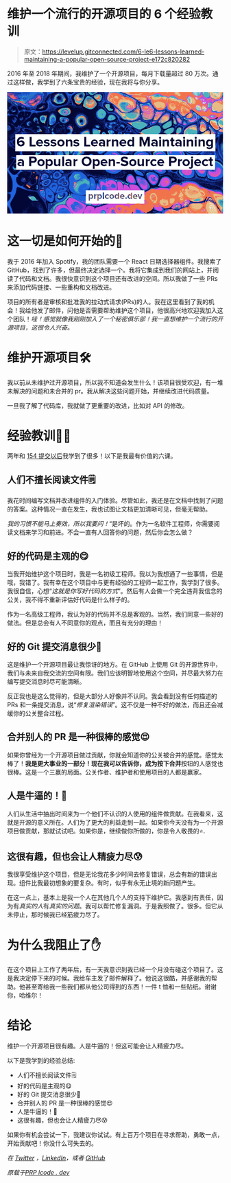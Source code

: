 # 维护一个流行的开源项目的 6 个经验教训

> 原文：<https://levelup.gitconnected.com/6-le6-lessons-learned-maintaining-a-popular-open-source-project-e172c820282>

2016 年至 2018 年期间，我维护了一个开源项目，每月下载量超过 80 万次。通过这样做，我学到了六条宝贵的经验，现在我将与你分享。

![](img/1bec52068e758f1cb19fa4113b8af555.png)

# 这一切是如何开始的🛫

我于 2016 年加入 Spotify，我的团队需要一个 React 日期选择器组件。我搜索了 GitHub，找到了许多，但最终决定选择一个。我将它集成到我们的网站上，并阅读了代码和文档。我很快意识到这个项目还有改进的空间。所以我做了一些 PRs 来添加代码链接、一些重构和文档改进。

项目的所有者是审核和批准我的拉动式请求(PRs)的人。我在这里看到了我的机会！我给他发了邮件，问他是否需要帮助维护这个项目，他很高兴地欢迎我加入这个团队！*哇！感觉就像我刚刚加入了一个秘密俱乐部！我一直想维护一个流行的开源项目，这很令人兴奋。*

# 维护开源项目🛠

我以前从未维护过开源项目，所以我不知道会发生什么！该项目很受欢迎，有一堆未解决的问题和未合并的 pr。我从解决这些问题开始，并继续改进代码质量。

一旦我了解了代码库，我就做了更重要的改进，比如对 API 的修改。

# 经验教训👩‍🏫

两年和 [154 提交以后](https://github.com/arqex/react-datetime/commits?author=simeg)我学到了很多！以下是我最有价值的六课。

## 人们不擅长阅读文件🗒

我花时间编写文档并改进组件的入门体验。尽管如此，我还是在文档中找到了问题的答案。这种情况一直在发生，我也试图让文档更加清晰可见，但毫无帮助。

*我的习惯不能马上奏效，所以我要问！*“是坏的。作为一名软件工程师，你需要阅读文档来学习和前进。不会一直有人回答你的问题，然后你会怎么做？

## 好的代码是主观的😋

当我开始维护这个项目时，我是一名初级工程师。我以为我想通了一些事情，但是哦，我错了。我有幸在这个项目中与更有经验的工程师一起工作，我学到了很多。我很自信，心想“*这就是你写好代码的方式*”。然后有人会做一个完全违背我信念的公关，我不得不重新评估好代码是什么样子的。

作为一名高级工程师，我认为好的代码并不总是客观的。当然，我们同意一些好的做法。但是总会有人不同意你的观点，而且有充分的理由！

## 好的 Git 提交消息很少🤔

这是维护一个开源项目最让我惊讶的地方。在 GitHub 上使用 Git 的开源世界中，我们与未来自我交流的空间有限。我们应该明智地使用这个空间，并尽最大努力在编写提交消息时尽可能清晰。

反正我也是这么觉得的，但是大部分人好像并不认同。我会看到没有任何描述的 PRs 和一条提交消息，说“*修复渲染错误*”。这不仅是一种不好的做法，而且还会减缓你的公关整合过程。

## 合并别人的 PR 是一种很棒的感觉😍

如果你曾经为一个开源项目做过贡献，你就会知道你的公关被合并的感觉。感觉太棒了！**我是更大事业的一部分！**现在我可以告诉你，成为按下**合并**按钮的人感觉也很棒。这是一个三赢的局面。公关作者、维护者和使用项目的人都是赢家。

## 人是牛逼的！🤩

人们从生活中抽出时间来为一个他们不认识的人使用的组件做贡献。在我看来，这就是开源的意义所在。人们为了更大的利益走到一起。如果你今天没有为一个开源项目做贡献，那就试试吧。如果你是，继续做你所做的，你是令人敬畏的⭐️.

## 这很有趣，但也会让人精疲力尽😰

我很享受维护这个项目，但是无论我花多少时间去修复错误，总会有新的错误出现。组件比我最初想象的要复杂。有时，似乎有永无止境的新问题产生。

在这一点上，基本上是我一个人在其他几个人的支持下维护它。我感到有责任，因为有*真实的人*有*真实的问题*。我可以帮忙修复漏洞。于是我照做了。很多。但它从未停止，那时候我已经筋疲力尽了。

# 为什么我阻止了✋

在这个项目上工作了两年后，有一天我意识到我已经一个月没有碰这个项目了。这是我决定停下来的时候。我给车主发了邮件解释了。他说这很酷，并感谢我的帮助。他甚至寄给我一些我们都从他公司得到的东西！一件 t 恤和一些贴纸。谢谢你，哈维尔！

# 结论

维护一个开源项目很有趣。人是牛逼的！但这可能会让人精疲力尽。

以下是我学到的经验总结:

*   人们不擅长阅读文件🗒
*   好的代码是主观的😋
*   好的 Git 提交消息很少🤔
*   合并别人的 PR 是一种很棒的感觉😍
*   人是牛逼的！🤩
*   这很有趣，但也会让人精疲力尽😰

如果你有机会尝试一下，我建议你试试。有上百万个项目在寻求帮助，勇敢一点，开始贡献吧！你没什么可失去的。

*在* [*Twitter*](https://twitter.com/prplcode) *，*[*LinkedIn*](https://linkedin.com/in/simeg)*，或者* [*GitHub*](https://github.com/simeg)

*原载于*[*PRP lcode . dev*](https://prplcode.dev/)